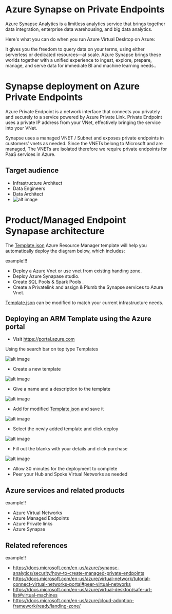 
# Azure Synapse on Private Endpoints

Azure Synapse Analytics is a limitless analytics service that brings together data integration, enterprise data warehousing, and big data analytics. 

Here's what you can do when you run Azure Virtual Desktop on Azure:

It gives you the freedom to query data on your terms, using either serverless or dedicated resources—at scale. Azure Synapse brings these worlds together with a unified experience to ingest, explore, prepare, manage, and serve data for immediate BI and machine learning needs..

# Synapse deployment on Azure Private Endpoints 

Azure Private Endpoint is a network interface that connects you privately and securely to a service powered by Azure Private Link. Private Endpoint uses a private IP address from your VNet, effectively bringing the service into your VNet. 

Synapse uses a managed VNET / Subnet and exposes private endpoints in customers’ vnets as needed. Since the VNETs belong to Microsoft and are managed, The VNETs are isolated therefore we require private endpoints for PaaS services in Azure.


## Target audience

- Infrastructure Architect
- Data Engineers
- Data Architect
- ![alt image](https://github.com/kamaddal/Managed-Synapse_deployment/blob/main/azure-synapse-detailed-diagram.png?raw=true)

# Product/Managed Endpoint Synapase architecture

The [Template.json](Template.json) Azure Resource Manager template will help you automatically deploy the diagram below, which includes:

example!!!

- Deploy a Azure Vnet or use vnet from existing handing zone.
- Deploy Azure Synapase studio.
- Create SQL Pools & Spark Pools .
- Create a Privatelink and assign & Plumb the Synapse services to Azure Vnet.



[Template.json](Template.json) can be modified to match your current infrastructure needs.

## Deploying an ARM Template using the Azure portal

- Visit https://portal.azure.com

Using the search bar on top type Templates

![alt image](https://github.com/DavidArayaSanabria/AVDLandingZone/blob/0c27bbe224b6c1e408883e4fd22b992d503549fd/Search.png?raw=true)

- Create a new template

![alt image](https://github.com/DavidArayaSanabria/AVDLandingZone/blob/8bd3fb167da7f7c76eb01954d73f1ce6948a9a41/create.png?raw=true)

- Give a name and a description to the template

![alt image](https://github.com/kamaddal/Managed-Synapse_deployment/blob/main/Description.PNG?raw=true)

- Add for modified [Template.json](Template.json) and save it

![alt image](https://github.com/DavidArayaSanabria/AVDLandingZone/blob/8bd3fb167da7f7c76eb01954d73f1ce6948a9a41/add%20code.png?raw=true)

- Select the newly added template and click deploy

![alt image](https://github.com/DavidArayaSanabria/AVDLandingZone/blob/8bd3fb167da7f7c76eb01954d73f1ce6948a9a41/Select%20and%20deploy%20template.png?raw=true)

- Fill out the blanks with your details and click purchase

![alt image](https://github.com/DavidArayaSanabria/AVDLandingZone/blob/8bd3fb167da7f7c76eb01954d73f1ce6948a9a41/Fill%20out%20the%20details%20and%20purchase.png?raw=true)

- Allow 30 minutes for the deployment to complete
- Peer your Hub and Spoke Virtual Networks as needed

## Azure services and related products

example!!
- Azure Virtual Networks
- Azure Managed Endpoints
- Azure Private links
- Azure Synapse

## Related references
example!!
- https://docs.microsoft.com/en-us/azure/synapse-analytics/security/how-to-create-managed-private-endpoints
- https://docs.microsoft.com/en-us/azure/virtual-network/tutorial-connect-virtual-networks-portal#peer-virtual-networks
- https://docs.microsoft.com/en-us/azure/virtual-desktop/safe-url-list#virtual-machines
- https://docs.microsoft.com/en-us/azure/cloud-adoption-framework/ready/landing-zone/



